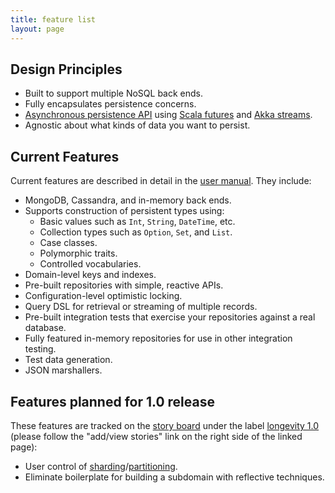 ```yaml
---
title: feature list
layout: page
---
```


## Design Principles

- Built to support multiple NoSQL back ends.
- Fully encapsulates persistence concerns.
- [Asynchronous persistence API](manual/repo/repo-api.html) using [Scala
  futures](http://docs.scala-lang.org/overviews/core/futures.html) and
  [Akka
  streams](http://doc.akka.io/docs/akka/current/scala/stream/index.html). 
- Agnostic about what kinds of data you want to persist.

## Current Features

Current features are described in detail in the [user
manual](manual). They include:

- MongoDB, Cassandra, and in-memory back ends.
- Supports construction of persistent types using:
  - Basic values such as `Int`, `String`, `DateTime`, etc.
  - Collection types such as `Option`, `Set`, and `List`.
  - Case classes.
  - Polymorphic traits.
  - Controlled vocabularies.
- Domain-level keys and indexes.
- Pre-built repositories with simple, reactive APIs.
- Configuration-level optimistic locking.
- Query DSL for retrieval or streaming of multiple records.
- Pre-built integration tests that exercise your repositories
  against a real database.
- Fully featured in-memory repositories for use in other integration
  testing.
- Test data generation.
- JSON marshallers.

## Features planned for 1.0 release

These features are tracked on the [story
board](https://www.pivotaltracker.com/n/projects/1231978) under the
label [longevity
1.0](https://www.pivotaltracker.com/epic/show/1769462) (please follow
the "add/view stories" link on the right side of the linked page):

- User control of [sharding](https://docs.mongodb.com/manual/sharding/#shard-keys)/[partitioning](https://docs.datastax.com/en/cql/3.1/cql/cql_reference/refCompositePk.html).
- Eliminate boilerplate for building a subdomain with reflective techniques.
